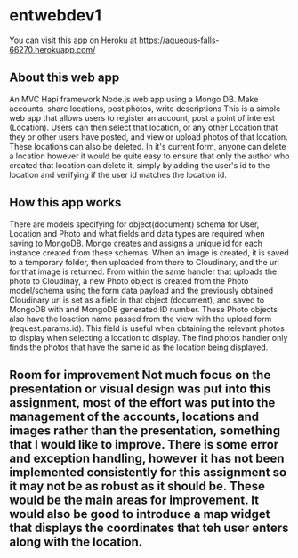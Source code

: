 # entwebdev1
You can visit this app on Heroku at https://aqueous-falls-66270.herokuapp.com/

<h2>About this web app </h2>
An MVC Hapi framework Node.js web app using a Mongo DB. Make accounts, share locations, post photos, write descriptions
This is a simple web app that allows users to register an account, post a point of interest (Location). 
Users can then select that location, or any other Location that they or other users have posted, and view or
upload photos of that location. These locations can also be deleted. In it's current form, anyone can delete a location
however it would be quite easy to ensure that only the author who created that location can delete it, simply by adding
the user's id to the location and verifying if the user id matches the location id. 

<h2>How this app works</h2>
There are models specifying for object(document) schema for User, Location and Photo and what fields and data types are required when saving to MongoDB. Mongo creates and assigns a unique id for each instance created from these schemas.
When an image is created, it is saved to a temporary folder, then uploaded from there to Cloudinary, and the url for that 
image is returned. From within the same handler that uploads the photo to Cloudinay, a new Photo object is created from the Photo model/schema using the form data payload and the previously obtained Cloudinary url is set as a field in that object (document), and saved to MongoDB with and MongoDB generated ID number. These Photo objects also have the loaction name passed from the view with the upload form (request.params.id). This field is useful when obtaining the relevant photos to display when selecting a location to display. The find photos handler only finds the photos that have the same id as the location being displayed.

<h2>Room for improvement</2>
Not much focus on the presentation or visual design was put into this assignment, most of the effort was put into the
management of the accounts, locations and images rather than the presentation, something that I would like to improve.
There is some error and exception handling, however it has not been implemented consistently for this assignment so it
may not be as robust as it should be. These would be the main areas for improvement. It would also be good to introduce a map widget that displays the coordinates that teh user enters along with the location.
